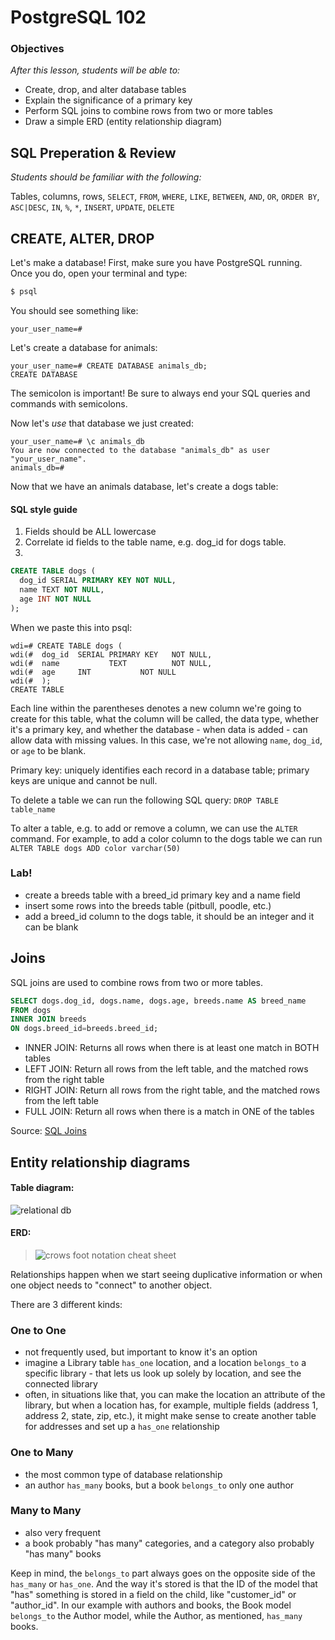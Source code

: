 # PostgreSQL 102

### Objectives
*After this lesson, students will be able to:*

- Create, drop, and alter database tables
- Explain the significance of a primary key
- Perform SQL joins to combine rows from two or more tables
- Draw a simple ERD (entity relationship diagram)

## SQL Preperation & Review
*Students should be familiar with the following:*

Tables, columns, rows, `SELECT`, `FROM`, `WHERE`, `LIKE`, `BETWEEN`, `AND`, `OR`, `ORDER BY`, `ASC|DESC`, `IN`, `%`, `*`, `INSERT`, `UPDATE`, `DELETE`

## CREATE, ALTER, DROP

Let's make a database! First, make sure you have PostgreSQL running. Once you do, open your terminal and type:

```bash
$ psql
```

You should see something like:

```psql
your_user_name=#
```

Let's create a database for animals:

```psql
your_user_name=# CREATE DATABASE animals_db;
CREATE DATABASE
```

The semicolon is important! Be sure to always end your SQL queries and commands with semicolons.

Now let's _use_ that database we just created:

```psql
your_user_name=# \c animals_db
You are now connected to the database "animals_db" as user "your_user_name".
animals_db=#
```

Now that we have an animals database, let's create a dogs table:

#### SQL style guide
1. Fields should be ALL lowercase
2. Correlate id fields to the table name, e.g. dog_id for dogs table.
3.

```sql
CREATE TABLE dogs (
  dog_id SERIAL PRIMARY KEY NOT NULL,
  name TEXT NOT NULL,
  age INT NOT NULL
);
```

When we paste this into psql:

```psql
wdi=# CREATE TABLE dogs (
wdi(#  dog_id  SERIAL PRIMARY KEY   NOT NULL,
wdi(#  name           TEXT          NOT NULL,
wdi(#  age     INT           NOT NULL
wdi(#  );
CREATE TABLE
```

Each line within the parentheses denotes a new column we're going to create for this table, what the column will be called, the data type, whether it's a primary key, and whether the database - when data is added - can allow data with missing values.  In this case, we're not allowing `name`, `dog_id`, or `age` to be blank.

Primary key: uniquely identifies each record in a database table; primary keys are unique and cannot be null.

To delete a table we can run the following SQL query: `DROP TABLE table_name`

To alter a table, e.g. to add or remove a column, we can use the `ALTER` command. For example, to add a color column to the dogs table we can run `ALTER TABLE dogs ADD color varchar(50)`

### Lab!
- create a breeds table with a breed_id primary key and a name field
- insert some rows into the breeds table (pitbull, poodle, etc.)
- add a breed_id column to the dogs table, it should be an integer and it can be blank

## Joins

SQL joins are used to combine rows from two or more tables.

```sql
SELECT dogs.dog_id, dogs.name, dogs.age, breeds.name AS breed_name
FROM dogs
INNER JOIN breeds
ON dogs.breed_id=breeds.breed_id;
```

- INNER JOIN: Returns all rows when there is at least one match in BOTH tables
- LEFT JOIN: Return all rows from the left table, and the matched rows from the right table
- RIGHT JOIN: Return all rows from the right table, and the matched rows from the left table
- FULL JOIN: Return all rows when there is a match in ONE of the tables

Source: [SQL Joins](http://www.w3schools.com/sql/sql_join.asp)

## Entity relationship diagrams

#### Table diagram:
![relational db](https://cloud.githubusercontent.com/assets/25366/8589355/2646c588-25ca-11e5-9f2d-3d3afe8b7817.png)

#### ERD:
> ![crows foot notation cheat sheet](http://www.vivekmchawla.com/content/images/2013/Dec/ERD_Relationship_Symbols_Quick_Reference-1.png)

Relationships happen when we start seeing duplicative information or when one object needs to "connect" to another object.

There are 3 different kinds:

### One to One
- not frequently used, but important to know it's an option
- imagine a Library table ```has_one``` location, and a location ```belongs_to``` a specific library - that lets us look up solely by location, and see the connected library
- often, in situations like that, you can make the location an attribute of the library, but when a location has, for example, multiple fields (address 1, address 2, state, zip, etc.), it might make sense to create another table for addresses and set up a ```has_one``` relationship

### One to Many
- the most common type of database relationship
- an author ```has_many``` books, but a book ```belongs_to``` only one author

### Many to Many
- also very frequent
- a book probably "has many" categories, and a category also probably "has many" books

Keep in mind, the ```belongs_to``` part always goes on the opposite side of the ```has_many``` or ```has_one```. And the way it's stored is that the ID of the model that "has" something is stored in a field on the child, like "customer_id" or "author_id".  In our example with authors and books, the Book model ```belongs_to``` the Author model, while the Author, as mentioned, ```has_many``` books.
